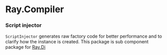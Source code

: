 # Ray.Compiler

### Script injector

`ScriptInjector` generates raw factory code for better performance and to clarify how the instance is created.
This package is sub component package for [Ray.Di](https://github.com/ray-di/Ray.Di)
